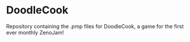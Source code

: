 # DoodleCook
Repository containing the .pmp files for DoodleCook, a game for the first ever monthly ZenoJam!
